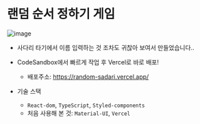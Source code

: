 # 랜덤 순서 정하기 게임

![image](https://user-images.githubusercontent.com/57997672/100629822-18798100-336d-11eb-869b-929b62492f38.png)

- 사다리 타기에서 이름 입력하는 것 조차도 귀찮아 보여서 만들었습니다..

- CodeSandbox에서 빠르게 작업 후 Vercel로 바로 배포!

  - 배포주소: https://random-sadari.vercel.app/

- 기술 스택

  - `React-dom`, `TypeScript`, `Styled-components`
  - 처음 사용해 본 것: `Material-UI`, `Vercel`
